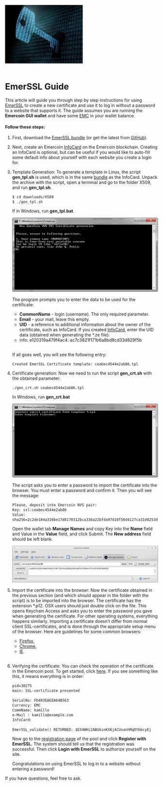 <div class="boxOverflow">
<img src="/images/EmerSSL-cryptography.jpg" alt="EmerSSL" width="256">
</div>
<br>

# EmerSSL Guide

This article will guide you through step by step instructions for using
[EmerSSL](/en/blockchain-services/emerssl/emerssl-introduction.md) to create a new certificate and use it to
log in without a password to a website that supports it. The guide assumes you are running the <b>Emercoin GUI wallet</b> and have some [EMC](/en/introduction/the-emc-currency.md) in your wallet balance.

#### Follow these steps:

1. First, download the <a target="_blank" rel="nofollow" href="https://pool.emercoin.com/emcssl/">EmerSSL bundle</a>
   (or get the latest from <a target="_blank" rel="nofollow" href="https://github.com/emercoin/emcssl">GitHub</a>).

2. Next, create an Emercoin [InfoCard](/en/blockchain-services/emerssl/emerssl-infocard.md) on the
   Emercoin blockchain. Creating an InfoCard is optional, but can be useful
   if you would like to auto-fill some default info about yourself with
   each website you create a login for.

3. Template Generation: To generate a template in Linux, the script **gen_tpl.sh** is used,
   which is in the same <a target="_blank" rel="nofollow" href="https://pool.emercoin.com/emcssl/">bundle</a> as the InfoCard. Unpack      the archive with the script, open a terminal and go to the folder X509, and run **gen_tpl.sh**.

   ```text
   $ cd downloads/X509
   $ ./gen_tpl.sh
   ```

   If in Windows, run **gen_tpl.bat**.

   <div class="boxOverflow">
   <img src="/images/EmerSSL_1.png" alt="gen_tpl.bat">
   </div>	

   The program prompts you to enter the data to be used for the certificate:
   -   **CommonName** - login (username). The only required parameter.
   -   **Email** - your mail, leave this empty.
   -   **UID** - a reference to additional information about the owner of
    the certificate, such as InfoCard. If you created [InfoCard](/en/blockchain-services/emerssl/emerssl-infocard.md), enter the UID         data (obtained when generating the *.ze file):
   -   info: e120319a479f4ac4: ac7c3821f171b6a8bd8cd33d829f5b<br><br>

   If all goes well, you will see the following entry:

   ```text
   Created EmerSSL Certificate template: ceabec4544e2ab86.tpl
   ```

4. Certificate generation: Now we need to run the script **gen_crt.sh** with the obtained parameter:

   ```text
   ./gen_crt.sh ceabec4544e2ab86.tpl
   ```

   In Windows, run **gen_crt.bat**

   <div class="boxOverflow">
   <img src="/images/EmerSSL_2.png" alt="gen_crt.bat">
   </div>

   The script asks you to enter a password to import the certificate into the browser. You must enter a password and confirm it. Then      you will see the message:

   ```text
   Please, deposit into Emercoin NVS pair:
   Key: ssl:ceabec4544e2ab86
   Value: sha256=2c2de184a316be17d8170312bca336a22bfda97d10f56d4127ca31d0253d8097 
   ```

   Open the wallet tab **Manage Names** and copy Key into the **Name** field and Value in the **Value** field, and click Submit. The        **New address** field should be left blank.

   <div class="boxOverflow">
   <img src="/images/EmerSSL_3.png" alt="Send data to the network">
   </div>

5. Import the certificate into the browser: Now the certificate obtained in the previous section (and which should appear in the folder    with the script) is to be imported into the browser. The certificate has the extension *.p12. OSX users should just double click on      the file. This opens Keychain Access and asks you to enter the password you gave when generating the certificate. For other operating    systems, everything happens similarly. Importing a certificate doesn't differ from normal client SSL-certificates, and is done          through the appropriate setup menu of the browser. Here are guidelines for some common browsers:
    - <a target="_blank" rel="nofollow" href="http://www.onlinehowto.net/install-ssl-certificate-in-firefox/784">Firefox</a>,
    - <a target="_blank" rel="nofollow" href="http://www.binarytides.com/client-side-ssl-certificates-firefox-chrome/">Chrome</a>,
    - <a target="_blank" rel="nofollow" href="http://ipswitchmsg.force.com/kb/articles/FAQ/Using-client-SSL-certificates-in-Internet-       Explorer-1307739573570">IE</a>.<br><br>

6. Verifying the certificate: You can check the operation of the certificate in the Emercoin pool. To
   get started, click <a target="_blank" rel="nofollow" href="https://pool.emercoin.com/emcssl/InfoCard.php">here</a>. If you see          something like this, it means everything is in order:

   ```text
   pid=30275
   main: SSL-certificate presented

   SerialNo: FD493EAEEA64B563
   Currency: EMC
   CommName: kamillo
   e-Mail : kamillo@example.com
   InfoCard:

   EmerSSL_validate() RETURNED: $EX4WHi2ABUkinKX6jACUxanhMqDYbbcyEj
   ```

   Now go to the <a target="_blank" rel="nofollow" href="https://pool.emercoin.com/register">registration page</a> of
   the pool and click **Register with EmerSSL.** The system should tell us
   that the registration was successful. Then click **Login with EmerSSL**
   to authorize yourself on the site.

   Congratulations on using EmerSSL to log in to a website without entering a password!

If you have questions, feel free to ask.
